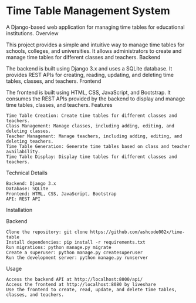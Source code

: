 # Time Table Management System

A Django-based web application for managing time tables for educational institutions.
Overview

This project provides a simple and intuitive way to manage time tables for schools, colleges, and universities. It allows administrators to create and manage time tables for different classes and teachers.
Backend

The backend is built using Django 3.x and uses a SQLite database. It provides REST APIs for creating, reading, updating, and deleting time tables, classes, and teachers.
Frontend

The frontend is built using HTML, CSS, JavaScript, and Bootstrap. It consumes the REST APIs provided by the backend to display and manage time tables, classes, and teachers.
Features

    Time Table Creation: Create time tables for different classes and teachers.
    Class Management: Manage classes, including adding, editing, and deleting classes.
    Teacher Management: Manage teachers, including adding, editing, and deleting teachers.
    Time Table Generation: Generate time tables based on class and teacher availability.
    Time Table Display: Display time tables for different classes and teachers.

Technical Details

    Backend: Django 3.x
    Database: SQLite
    Frontend: HTML, CSS, JavaScript, Bootstrap
    API: REST API

Installation

Backend

    Clone the repository: git clone https://github.com/ashcode002x/time-table
    Install dependencies: pip install -r requirements.txt
    Run migrations: python manage.py migrate
    Create a superuser: python manage.py createsuperuser
    Run the development server: python manage.py runserver


Usage

    Access the backend API at http://localhost:8000/api/
    Access the frontend at http://localhost:8080 by liveshare
    Use the frontend to create, read, update, and delete time tables, classes, and teachers.

